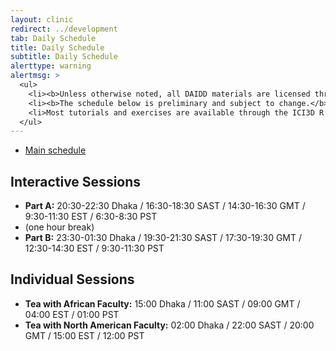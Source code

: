 ```yaml
---
layout: clinic
redirect: ../development
tab: Daily Schedule
title: Daily Schedule
subtitle: Daily Schedule
alerttype: warning
alertmsg: >
  <ul>
    <li><b>Unless otherwise noted, all DAIDD materials are licensed through a <a rel="license" href="http://creativecommons.org/licenses/by/4.0/">CC-BY International License</a>.</b> <a rel="license" href="../license.html">Click here for license details</a>.</li>
    <li><b>The schedule below is preliminary and subject to change.</b> Materials linked from this page are also subject to change and should not be considered final until the conclusion of the relevant session.</li>
    <li>Most tutorials and exercises are available through the ICI3D R package. Additional materials are linked from the <a href='../resources'>Resources</a> page.</li>
  </ul>
---
```


* [Main schedule](.)

## Interactive Sessions

* __Part A:__ 20:30-22:30 Dhaka / 16:30-18:30 SAST / 14:30-16:30 GMT / 9:30-11:30 EST / 6:30-8:30 PST
* (one hour break)
* __Part B:__ 23:30-01:30 Dhaka / 19:30-21:30 SAST / 17:30-19:30 GMT / 12:30-14:30 EST / 9:30-11:30 PST

## Individual Sessions
* __Tea with African Faculty:__ 15:00 Dhaka / 11:00 SAST / 09:00 GMT / 04:00 EST / 01:00 PST
* __Tea with North American Faculty:__ 02:00 Dhaka / 22:00 SAST / 20:00 GMT / 15:00 EST / 12:00 PST

